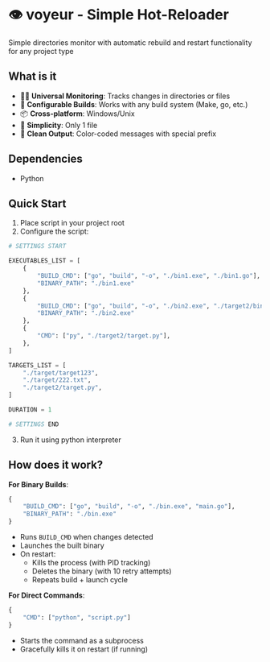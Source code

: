 # 👁️ voyeur - Simple Hot-Reloader

Simple directories monitor with automatic rebuild and restart functionality for any project type

## What is it

- 🕵️‍♂️ **Universal Monitoring**: Tracks changes in directories or files
- 🔧 **Configurable Builds**: Works with any build system (Make, go, etc.)
- 📦 **Cross-platform**: Windows/Unix
- 🙂 **Simplicity**: Only 1 file
- 🎨 **Clean Output**: Color-coded messages with special prefix

## Dependencies

- Python

## Quick Start

1. Place script in your project root
2. Configure the script:
```py
# SETTINGS START

EXECUTABLES_LIST = [
    {
        "BUILD_CMD": ["go", "build", "-o", "./bin1.exe", "./bin1.go"],
        "BINARY_PATH": "./bin1.exe"
    },
    {
        "BUILD_CMD": ["go", "build", "-o", "./bin2.exe", "./target2/bin2.go"],
        "BINARY_PATH": "./bin2.exe"
    },
    {
        "CMD": ["py", "./target2/target.py"],
    },
]

TARGETS_LIST = [
    "./target/target123", 
    "./target/222.txt",
    "./target2/target.py",
]

DURATION = 1

# SETTINGS END
```
3. Run it using python interpreter

## How does it work?

**For Binary Builds**:

```python
{
    "BUILD_CMD": ["go", "build", "-o", "./bin.exe", "main.go"],
    "BINARY_PATH": "./bin.exe"
}
```

- Runs `BUILD_CMD` when changes detected
- Launches the built binary
- On restart:
    - Kills the process (with PID tracking)
    - Deletes the binary (with 10 retry attempts)
    - Repeats build + launch cycle

**For Direct Commands**:

```python
{
    "CMD": ["python", "script.py"]
}
```

- Starts the command as a subprocess
- Gracefully kills it on restart (if running)